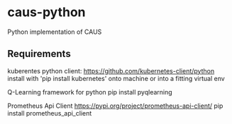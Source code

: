 # caus-python
Python implementation of CAUS

## Requirements ##
kuberentes python client: https://github.com/kubernetes-client/python
install with 'pip install kubernetes' onto machine or into a fitting virtual env

Q-Learning framework for python
pip install pyqlearning

Prometheus Api Client
https://pypi.org/project/prometheus-api-client/
pip install prometheus\_api\_client
